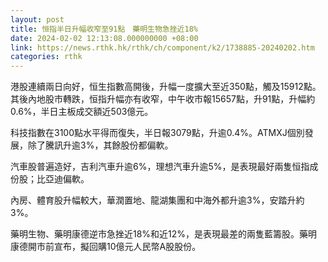 ```yaml
---
layout: post
title: 恒指半日升幅收窄至91點　藥明生物急挫近18%
date: 2024-02-02 12:13:08.000000000 +08:00
link: https://news.rthk.hk/rthk/ch/component/k2/1738885-20240202.htm
categories: rthk
---
```


港股連續兩日向好，恒生指數高開後，升幅一度擴大至近350點，觸及15912點。其後內地股市轉跌，恒指升幅亦有收窄，中午收市報15657點，升91點，升幅約0.6%，半日主板成交額近503億元。

科技指數在3100點水平得而復失，半日報3079點，升逾0.4%。ATMXJ個別發展，除了騰訊升逾3%，其餘股份都偏軟。

汽車股普遍造好，吉利汽車升逾6%，理想汽車升逾5%，是表現最好兩隻恒指成份股；比亞迪偏軟。

內房、體育股升幅較大，華潤置地、龍湖集團和中海外都升逾3%，安踏升約3%。

藥明生物、藥明康德逆市急挫近18%和近12%，是表現最差的兩隻藍籌股。藥明康德開市前宣布，擬回購10億元人民幣A股股份。
